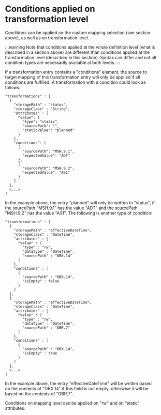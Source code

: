 # Conditions applied on transformation level

Conditions can be applied on the custom mapping selection (see section above), as well as on transformation level.

:::warning
Note that conditions applied at the whole definition level (what is described in a section above) are different than conditions applied at the transformation level (described in this section). Syntax can differ and not all condition types are necessarily available at both levels.
:::

If a transformation entry contains a "conditions" element, the source to target mapping of this transformation entry will only be applied if all conditions are fulfilled. A transformation with a condition could look as follows:

```
"transformations" : [
  {
    "storagePath" : "status",
    "storageClass" : "String",
    "attributes" : {
      "value": {
        "type": "static",
        "sourcePath": "",
        "staticValue": "planned"
      }
    },
	"conditions": [
	  {
		"sourcePath": "MSH.9.1",
		"expectedValue": "ADT"
	  },
	  {
		"sourcePath": "MSH.9.2",
		"expectedValue": "A01"
	  }
	]
  },
  <...>
]
````

In the example above, the entry "planned" will only be written to "status", if the sourcePath "MSH.9.1" has the value "ADT" and the sourcePath "MSH.9.2" has the value "A01". The following is another type of condition:

````
"transformations" : [
  {
    "storagePath" : "effectiveDateTime",
    "storageClass" : "DateTime",
    "attributes" : {
      "value" : {
        "type" : "rw",
        "dataType" : "DateTime",
        "sourcePath" : "OBX.14"
      }
    },
	"conditions" : [
	  {
		"sourcePath" : "OBX.14",
		"isEmpty" : false
	  }
	]
  },
  {
    "storagePath" : "effectiveDateTime",
    "storageClass" : "DateTime",
    "attributes" : {
      "value" : {
        "type" : "rw",
        "dataType" : "DateTime",
        "sourcePath" : "OBR.7"
      }
    },
	"conditions" : [
	  {
		"sourcePath" : "OBX.14",
		"isEmpty" : true
	  }
	]
  },
  <...>
]
````

In the example above, the entry "effectiveDateTime" will be written based on the contents of "OBX.14" if this field is not empty, otherwise it will be based on the contents of "OBR.7".

Conditions on mapping level can be applied on "rw" and on "static" attributes.

